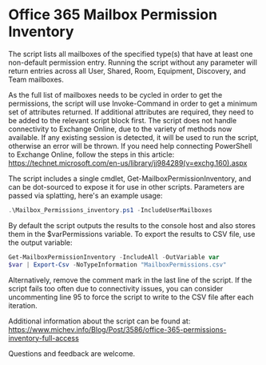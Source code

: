# Office 365 Mailbox Permission Inventory

The script lists all mailboxes of the specified type(s) that have at least one non-default permission entry. Running the script without any parameter will return entries across all User, Shared, Room, Equipment, Discovery, and Team mailboxes.

As the full list of mailboxes needs to be cycled in order to get the permissions, the script will use Invoke-Command in order to get a minimum set of attributes returned. If additional attributes are required, they need to be added to the relevant script block first.
The script does not handle connectivity to Exchange Online, due to the variety of methods now available. If any existing session is detected, it will be used to run the script, otherwise an error will be thrown. If you need help connecting PowerShell to Exchange Online, follow the steps in this article: https://technet.microsoft.com/en-us/library/jj984289(v=exchg.160).aspx

The script includes a single cmdlet, Get-MailboxPermissionInventory, and can be dot-sourced to expose it for use in other scripts. Parameters are passed via splatting, here's an example usage:

```PowerShell
.\Mailbox_Permissions_inventory.ps1 -IncludeUserMailboxes
```

By default the script outputs the results to the console host and also stores them in the $varPermissions variable. To export the results to CSV file, use the output variable:

```PowerShell
Get-MailboxPermissionInventory -IncludeAll -OutVariable var   
$var | Export-Csv -NoTypeInformation "MailboxPermissions.csv"
```

Alternatively, remove the comment mark in the last line of the script. If the script fails too often due to connectivity issues, you can consider uncommenting line 95 to force the script to write to the CSV file after each iteration.
 
Additional information about the script can be found at: https://www.michev.info/Blog/Post/3586/office-365-permissions-inventory-full-access

Questions and feedback are welcome.

